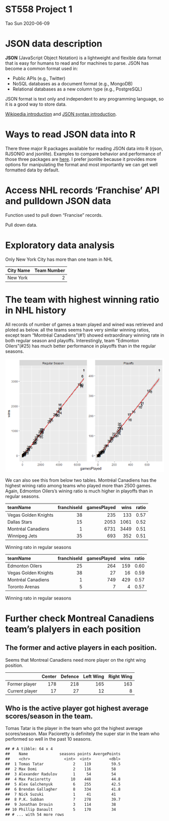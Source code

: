 ST558 Project 1
================
Tao Sun
2020-06-09

# **JSON data description**

**JSON** (JavaScript Object Notation) is a lightweight and flexible data
format that is easy for humans to read and for machines to parse. JSON
has become a common format used in:

  - Public APIs (e.g., Twitter)
  - NoSQL databases as a document format (e.g., MongoDB)
  - Relational databases as a new column type (e.g., PostgreSQL)

JSON format is text only and independent to any programming language, so
it is a good way to store data.

[Wikipedia introduction](https://en.wikipedia.org/wiki/JSON) and [JSON
syntax introduction](http://json.org/).

# **Ways to read JSON data into R**

There three major R packages available for reading JSON data into R
(rjson, RJSONIO and jsonlite). Examples to compare behavior and
performance of those three packages are
[here](https://rstudio-pubs-static.s3.amazonaws.com/31702_9c22e3d1a0c44968a4a1f9656f1800ab.html).
I prefer jsonlite because it provides more options for manipulating the
format and most importantly we can get well formatted data by default.

# **Access NHL records ‘Franchise’ API and pulldown JSON data**

Function used to pull down “Francise” records.

Pull down data.

# **Exploratory data analysis**

Only New York City has more than one team in NHL

| City Name | Team Number |
| :-------- | ----------: |
| New York  |           2 |

# **The team with highest winning ratio in NHL history**

All records of number of games a team played and wined was retrieved and
ploted as below. all the teams seems have very similar winning ratios,
except team “Montréal Canadiens”(\#1) showed extraordinary winning rate
in both regular season and playoffs. Interestingly, team “Edmonton
Oilers”(\#25) has much better performance in playoffs than in the
regular seasons.

![](ST558_Project_1_files/figure-gfm/unnamed-chunk-2-1.png)<!-- -->

We can also see this from below two tables. Montréal Canadiens has the
highest wining ratio among teams who played more than 2500 games. Again,
Edmonton Oilers’s wining ratio is much higher in playoffs than in
regular seasons.

| teamName             | franchiseId | gamesPlayed | wins | ratio |
| :------------------- | ----------: | ----------: | ---: | ----: |
| Vegas Golden Knights |          38 |         235 |  133 |  0.57 |
| Dallas Stars         |          15 |        2053 | 1061 |  0.52 |
| Montréal Canadiens   |           1 |        6731 | 3449 |  0.51 |
| Winnipeg Jets        |          35 |         693 |  352 |  0.51 |

Winning rato in regular seasons

| teamName             | franchiseId | gamesPlayed | wins | ratio |
| :------------------- | ----------: | ----------: | ---: | ----: |
| Edmonton Oilers      |          25 |         264 |  159 |  0.60 |
| Vegas Golden Knights |          38 |          27 |   16 |  0.59 |
| Montréal Canadiens   |           1 |         749 |  429 |  0.57 |
| Toronto Arenas       |           5 |           7 |    4 |  0.57 |

Winning rato in regular seasons

# **Further check Montreal Canadiens team’s plalyers in each position**

## The former and active players in each position.

Seems that Montreal Canadiens need more player on the right wing
position.

|                | Center | Defence | Left Wing | Right Wing |
| -------------- | -----: | ------: | --------: | ---------: |
| Former player  |    178 |     218 |       165 |        163 |
| Current player |     17 |      27 |        12 |          8 |

## Who is the active player got highest average scores/season in the team.

Tomas Tatar is the player in the team who got the highest average
scores/season. Max Pacioretty is definitely the super star in the team
who performed so well in the past 10 seasons.

    ## # A tibble: 64 x 4
    ##    Name              seasons points AvergePoints
    ##    <chr>               <int>  <int>        <dbl>
    ##  1 Tomas Tatar             2    119         59.5
    ##  2 Max Domi                2    116         58  
    ##  3 Alexander Radulov       1     54         54  
    ##  4 Max Pacioretty         10    448         44.8
    ##  5 Alex Galchenyuk         6    255         42.5
    ##  6 Brendan Gallagher       8    334         41.8
    ##  7 Nick Suzuki             1     41         41  
    ##  8 P.K. Subban             7    278         39.7
    ##  9 Jonathan Drouin         3    114         38  
    ## 10 Phillip Danault         5    170         34  
    ## # ... with 54 more rows

